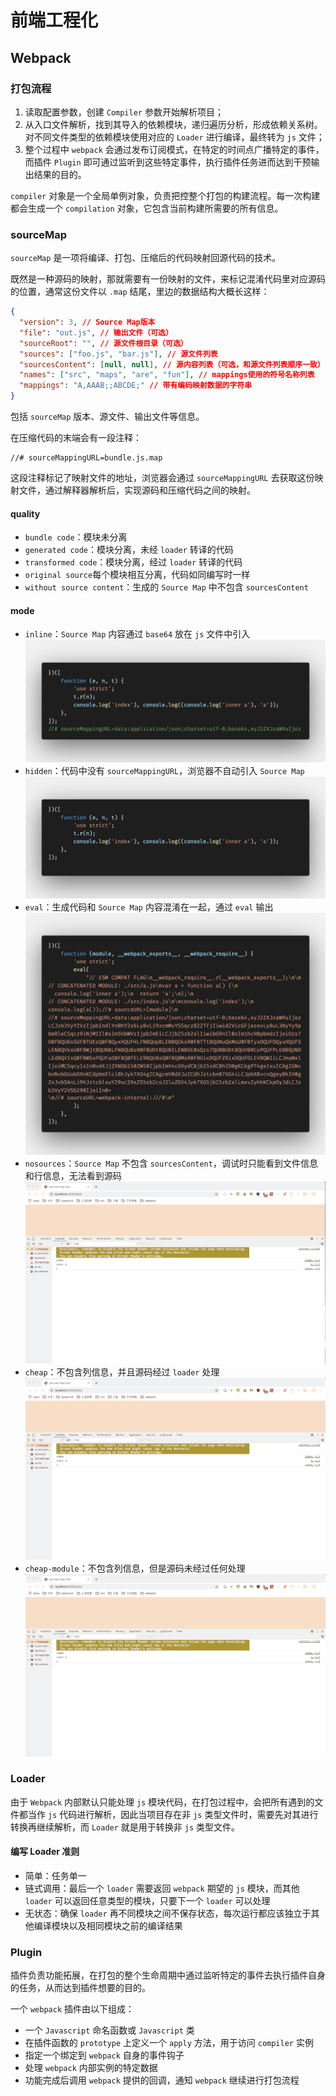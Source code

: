 # 前端工程化

## Webpack

### 打包流程

1. 读取配置参数，创建 `Compiler` 参数开始解析项目；
2. 从入口文件解析，找到其导入的依赖模块，递归遍历分析，形成依赖关系树。对不同文件类型的依赖模块使用对应的 `Loader` 进行编译，最终转为 `js` 文件；
3. 整个过程中 `webpack` 会通过发布订阅模式，在特定的时间点广播特定的事件，而插件 `Plugin` 即可通过监听到这些特定事件，执行插件任务进而达到干预输出结果的目的。

`compiler` 对象是一个全局单例对象，负责把控整个打包的构建流程。每一次构建都会生成一个 `compilation` 对象，它包含当前构建所需要的所有信息。

### sourceMap

`sourceMap` 是一项将编译、打包、压缩后的代码映射回源代码的技术。

既然是一种源码的映射，那就需要有一份映射的文件，来标记混淆代码里对应源码的位置，通常这份文件以 `.map` 结尾，里边的数据结构大概长这样：

```json
{
  "version": 3, // Source Map版本
  "file": "out.js", // 输出文件（可选）
  "sourceRoot": "", // 源文件根目录（可选）
  "sources": ["foo.js", "bar.js"], // 源文件列表
  "sourcesContent": [null, null], // 源内容列表（可选，和源文件列表顺序一致）
  "names": ["src", "maps", "are", "fun"], // mappings使用的符号名称列表
  "mappings": "A,AAAB;;ABCDE;" // 带有编码映射数据的字符串
}
```

包括 `sourceMap` 版本、源文件、输出文件等信息。

在压缩代码的末端会有一段注释：

```
//# sourceMappingURL=bundle.js.map
```

这段注释标记了映射文件的地址，浏览器会通过 `sourceMappingURL` 去获取这份映射文件，通过解释器解析后，实现源码和压缩代码之间的映射。

#### quality

- `bundle code`：模块未分离
- `generated code`：模块分离，未经 `loader` 转译的代码
- `transformed code`：模块分离，经过 `loader` 转译的代码
- `original source`每个模块相互分离，代码如同编写时一样
- `without source content`：生成的 `Source Map` 中不包含 `sourcesContent`

#### mode

- `inline`：`Source Map` 内容通过 `base64` 放在 `js` 文件中引入
  ![sourceMap-inline](../image/sourceMap-inline.png)
- `hidden`：代码中没有 `sourceMappingURL`，浏览器不自动引入 `Source Map`
  ![sourceMap-hidden](../image/sourceMap-hidden.png)
- `eval`：生成代码和 `Source Map` 内容混淆在一起，通过 `eval` 输出
  ![sourceMap-eval](../image/sourceMap-eval.png)
- `nosources`：`Source Map` 不包含 `sourcesContent`，调试时只能看到文件信息和行信息，无法看到源码
  ![sourceMap-nosources](../image/sourceMap-nosources.gif)
- `cheap`：不包含列信息，并且源码经过 `loader` 处理
  ![sourceMap-cheap](../image/sourceMap-cheap.gif)
- `cheap-module`：不包含列信息，但是源码未经过任何处理
  ![sourceMap-cheap_module](../image/sourceMap-cheap_module.gif)

### Loader

由于 `Webpack` 内部默认只能处理 `js` 模块代码，在打包过程中，会把所有遇到的文件都当作 `js` 代码进行解析，因此当项目存在非 `js` 类型文件时，需要先对其进行转换再继续解析，而 `Loader` 就是用于转换非 `js` 类型文件。

#### 编写 Loader 准则

- 简单：任务单一
- 链式调用：最后一个 `loader` 需要返回 `webpack` 期望的 `js` 模块，而其他 `loader` 可以返回任意类型的模块，只要下一个 `loader` 可以处理
- 无状态：确保 `loader` 再不同模块之间不保存状态，每次运行都应该独立于其他编译模块以及相同模块之前的编译结果

### Plugin

插件负责功能拓展，在打包的整个生命周期中通过监听特定的事件去执行插件自身的任务，从而达到插件想要的目的。

一个 `webpack` 插件由以下组成：

- 一个 `Javascript` 命名函数或 `Javascript` 类
- 在插件函数的 `prototype` 上定义一个 `apply` 方法，用于访问 `compiler` 实例
- 指定一个绑定到 `webpack` 自身的事件钩子
- 处理 `webpack` 内部实例的特定数据
- 功能完成后调用 `webpack` 提供的回调，通知 `webpack` 继续进行打包流程
